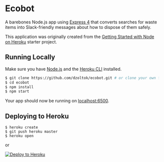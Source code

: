 # Ecobot

A barebones Node.js app using [Express 4](http://expressjs.com/) that converts searches for waste items into Slack-friendly messages about how to dispose of them safely.

This application was originally created from the [Getting Started with Node on Heroku](https://devcenter.heroku.com/articles/getting-started-with-nodejs) starter project.

## Running Locally

Make sure you have [Node.js](http://nodejs.org/) and the [Heroku CLI](https://cli.heroku.com/) installed.

```sh
$ git clone https://github.com/dzoltok/ecobot.git # or clone your own fork
$ cd ecobot
$ npm install
$ npm start
```

Your app should now be running on [localhost:6500](http://localhost:6500/).

## Deploying to Heroku

```
$ heroku create
$ git push heroku master
$ heroku open
```

or

[![Deploy to Heroku](https://www.herokucdn.com/deploy/button.png)](https://heroku.com/deploy)
